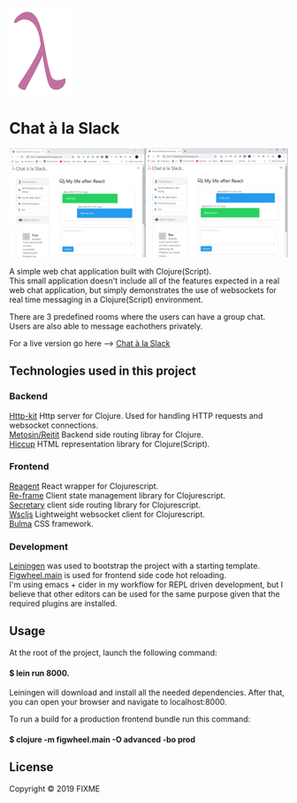 ![alt text](https://raw.githubusercontent.com/sguessou/chatalaslack/master/resources/public/images/lambda.png)

# Chat à la Slack

![alt text](https://raw.githubusercontent.com/sguessou/chatalaslack/master/chat_1.PNG)


A simple web chat application built with Clojure(Script).   
This small application doesn't include all of the features expected in a real web chat application, but simply demonstrates the use of websockets for real time messaging in a Clojure(Script) environment.

There are 3 predefined rooms where the users can have a group chat.    
Users are also able to message eachothers privately.    

For a live version go here --> [Chat à la Slack](https://chatalaslack.herokuapp.com/)

## Technologies used in this project

### Backend
[Http-kit](https://www.http-kit.org/) Http server for Clojure. Used for handling HTTP requests and websocket connections.   
[Metosin/Reitit](https://github.com/metosin/reitit) Backend side routing libray for Clojure.    
[Hiccup](https://github.com/weavejester/hiccup) HTML representation library for Clojure(Script).       

### Frontend
[Reagent](https://reagent-project.github.io/) React wrapper for Clojurescript.   
[Re-frame](https://github.com/Day8/re-frame) Client state management library for Clojurescript.    
[Secretary](https://github.com/clj-commons/secretary) client side routing library for Clojurescript.   
[Wscljs](https://github.com/nilenso/wscljs) Lightweight websocket client for Clojurescript.       
[Bulma](https://bulma.io/) CSS framework.   

### Development
[Leiningen](https://leiningen.org/) was used to bootstrap the project with a starting template.    
[Figwheel.main](https://figwheel.org/docs/) is used for frontend side code hot reloading.    
I'm using emacs + cider in my workflow for REPL driven development, but I believe that other editors can be used for the same purpose given that the required plugins are installed.   


## Usage

At the root of the project, launch the following command: 
####  $ lein run 8000.    
Leiningen will download and install all the needed dependencies. After that, you can open your browser and navigate to localhost:8000. 

To run a build for a production frontend bundle run this command: 
#### $ clojure -m figwheel.main -O advanced -bo prod      

## License

Copyright © 2019 FIXME

